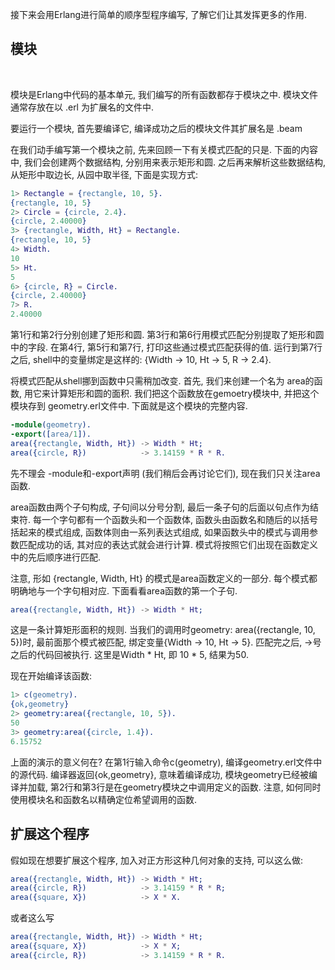 
接下来会用Erlang进行简单的顺序型程序编写, 了解它们让其发挥更多的作用.

## 模块

<br/>

模块是Erlang中代码的基本单元, 我们编写的所有函数都存于模块之中. 模块文件通常存放在以 .erl 为扩展名的文件中.

要运行一个模块, 首先要编译它, 编译成功之后的模块文件其扩展名是 .beam 

在我们动手编写第一个模块之前, 先来回顾一下有关模式匹配的只是. 下面的内容中, 我们会创建两个数据结构, 分别用来表示矩形和圆. 之后再来解析这些数据结构, 从矩形中取边长, 从园中取半径, 下面是实现方式:

```erl
1> Rectangle = {rectangle, 10, 5}.
{rectangle, 10, 5}
2> Circle = {circle, 2.4}.
{circle, 2.40000}
3> {rectangle, Width, Ht} = Rectangle.
{rectangle, 10, 5}
4> Width.
10
5> Ht.
5
6> {circle, R} = Circle.
{circle, 2.40000}
7> R.
2.40000
```

第1行和第2行分别创建了矩形和圆. 第3行和第6行用模式匹配分别提取了矩形和圆中的字段. 在第4行, 第5行和第7行, 打印这些通过模式匹配获得的值. 运行到第7行之后, shell中的变量绑定是这样的: {Width -> 10, Ht -> 5, R -> 2.4}.

将模式匹配从shell挪到函数中只需稍加改变. 首先, 我们来创建一个名为 area的函数, 用它来计算矩形和圆的面积. 我们把这个函数放在gemoetry模块中, 并把这个模块存到 geometry.erl文件中. 下面就是这个模块的完整内容.

```geometry.erl
-module(geometry).
-export([area/1]).
area({rectangle, Width, Ht}) -> Width * Ht;
area({circle, R})            -> 3.14159 * R * R.
```

先不理会 -module和-export声明 (我们稍后会再讨论它们), 现在我们只关注area函数. 

area函数由两个子句构成, 子句间以分号分割, 最后一条子句的后面以句点作为结束符. 每一个字句都有一个函数头和一个函数体, 函数头由函数名和随后的以括号括起来的模式组成, 函数体则由一系列表达式组成, 如果函数头中的模式与调用参数匹配成功的话, 其对应的表达式就会进行计算. 模式将按照它们出现在函数定义中的先后顺序进行匹配.

注意, 形如 {rectangle, Width, Ht} 的模式是area函数定义的一部分. 每个模式都明确地与一个字句相对应. 下面看看area函数的第一个子句.

```erl
area({rectangle, Width, Ht}) -> Width * Ht;
```

这是一条计算矩形面积的规则. 当我们的调用时geometry: area({rectangle, 10, 5})时, 最前面那个模式被匹配, 绑定变量{Width -> 10, Ht -> 5}. 匹配完之后, ->号之后的代码回被执行. 这里是Width * Ht, 即 10 * 5, 结果为50.

现在开始编译该函数:

```erl
1> c(geometry).
{ok,geometry}
2> geometry:area({rectangle, 10, 5}).
50
3> geometry:area({circle, 1.4}).
6.15752
```

上面的演示的意义何在? 在第1行输入命令c(geometry), 编译geometry.erl文件中的源代码. 编译器返回{ok,geometry}, 意味着编译成功, 模块geometry已经被编译并加载, 第2行和第3行是在geometry模块之中调用定义的函数. 注意, 如何同时使用模块名和函数名以精确定位希望调用的函数.

## 扩展这个程序

假如现在想要扩展这个程序, 加入对正方形这种几何对象的支持, 可以这么做:

```erl
area({rectangle, Width, Ht}) -> Width * Ht;
area({circle, R})            -> 3.14159 * R * R;
area({square, X})            -> X * X.
```

或者这么写

```erl
area({rectangle, Width, Ht}) -> Width * Ht;
area({square, X})            -> X * X;
area({circle, R})            -> 3.14159 * R * R.
```





